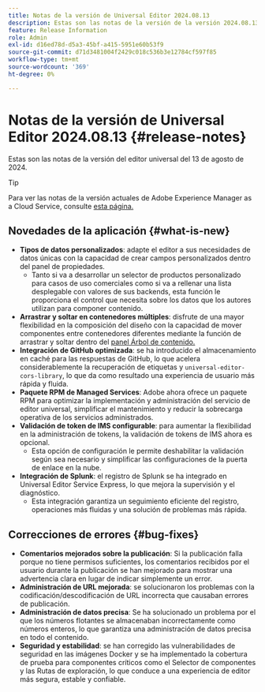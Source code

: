 ```yaml
---
title: Notas de la versión de Universal Editor 2024.08.13
description: Estas son las notas de la versión de la versión 2024.08.13 del Editor universal.
feature: Release Information
role: Admin
exl-id: d16ed78d-d5a3-45bf-a415-5951e60b53f9
source-git-commit: d71d3481004f2429c018c536b3e12784cf597f85
workflow-type: tm+mt
source-wordcount: '369'
ht-degree: 0%

---
```



# Notas de la versión de Universal Editor 2024.08.13 {#release-notes}

Estas son las notas de la versión del editor universal del 13 de agosto de 2024.

>[!TIP]
>
>Para ver las notas de la versión actuales de Adobe Experience Manager as a Cloud Service, consulte [esta página.](/help/release-notes/release-notes-cloud/release-notes-current.md)

## Novedades de la aplicación {#what-is-new}

* **Tipos de datos personalizados**: adapte el editor a sus necesidades de datos únicas con la capacidad de crear campos personalizados dentro del panel de propiedades.
   * Tanto si va a desarrollar un selector de productos personalizado para casos de uso comerciales como si va a rellenar una lista desplegable con valores de sus backends, esta función le proporciona el control que necesita sobre los datos que los autores utilizan para componer contenido.
* **Arrastrar y soltar en contenedores múltiples**: disfrute de una mayor flexibilidad en la composición del diseño con la capacidad de mover componentes entre contenedores diferentes mediante la función de arrastrar y soltar dentro del [panel Árbol de contenido.](/help/sites-cloud/authoring/universal-editor/navigation.md#content-tree-mode)
* **Integración de GitHub optimizada**: se ha introducido el almacenamiento en caché para las respuestas de GitHub, lo que acelera considerablemente la recuperación de etiquetas y `universal-editor-cors-library`, lo que da como resultado una experiencia de usuario más rápida y fluida.
* **Paquete RPM de Managed Services**: Adobe ahora ofrece un paquete RPM para optimizar la implementación y administración del servicio de editor universal, simplificar el mantenimiento y reducir la sobrecarga operativa de los servicios administrados.
* **Validación de token de IMS configurable**: para aumentar la flexibilidad en la administración de tokens, la validación de tokens de IMS ahora es opcional.
   * Esta opción de configuración le permite deshabilitar la validación según sea necesario y simplificar las configuraciones de la puerta de enlace en la nube.
* **Integración de Splunk**: el registro de Splunk se ha integrado en Universal Editor Service Express, lo que mejora la supervisión y el diagnóstico.
   * Esta integración garantiza un seguimiento eficiente del registro, operaciones más fluidas y una solución de problemas más rápida.

## Correcciones de errores {#bug-fixes}

* **Comentarios mejorados sobre la publicación**: Si la publicación falla porque no tiene permisos suficientes, los comentarios recibidos por el usuario durante la publicación se han mejorado para mostrar una advertencia clara en lugar de indicar simplemente un error.
* **Administración de URL mejorada**: se solucionaron los problemas con la codificación/descodificación de URL incorrecta que causaban errores de publicación.
* **Administración de datos precisa**: Se ha solucionado un problema por el que los números flotantes se almacenaban incorrectamente como números enteros, lo que garantiza una administración de datos precisa en todo el contenido.
* **Seguridad y estabilidad**: se han corregido las vulnerabilidades de seguridad en las imágenes Docker y se ha implementado la cobertura de prueba para componentes críticos como el Selector de componentes y las Rutas de exploración, lo que conduce a una experiencia de editor más segura, estable y confiable.

